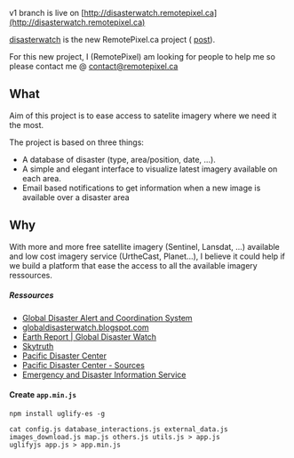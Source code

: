 
v1 branch is live on [http://disasterwatch.remotepixel.ca](http://disasterwatch.remotepixel.ca)

[disasterwatch](http://disasterwatch.remotepixel.ca) is the new RemotePixel.ca project ( [post](http://remotepixel.ca/blog/disasterwatch-20151231.html)).

For this new project, I (RemotePixel) am looking for people to help me so please
contact me @ contact@remotepixel.ca


What
-------

Aim of this project is to ease access to satelite imagery where we need it the most.

The project is based on three things:
* A database of disaster (type, area/position, date, ...).
* A simple and elegant interface to visualize latest imagery available on each area.
* Email based notifications to get information when a new image is available over a disaster area

Why
-------

With more and more free satellite imagery (Sentinel, Lansdat, ...) available
and low cost imagery service (UrtheCast, Planet...), I believe it could
help if we build a platform that ease the access to all the available
imagery ressources.

##### Ressources
- [Global Disaster Alert and Coordination System](http://www.gdacs.org)
- [globaldisasterwatch.blogspot.com](http://globaldisasterwatch.blogspot.ca)
- [Earth Report | Global Disaster Watch](https://elispiritweaver.wordpress.com)
- [Skytruth](http://skytruth.org)
- [Pacific Disaster Center](http://atlas.pdc.org/atlas/)
- [Pacific Disaster Center - Sources](http://ghin.pdc.org/ghin/catalog/search/browse/browse.page)
- [Emergency and Disaster Information Service](http://hisz.rsoe.hu)


#### Create `app.min.js`

```
npm install uglify-es -g

cat config.js database_interactions.js external_data.js images_download.js map.js others.js utils.js > app.js
uglifyjs app.js > app.min.js
```
